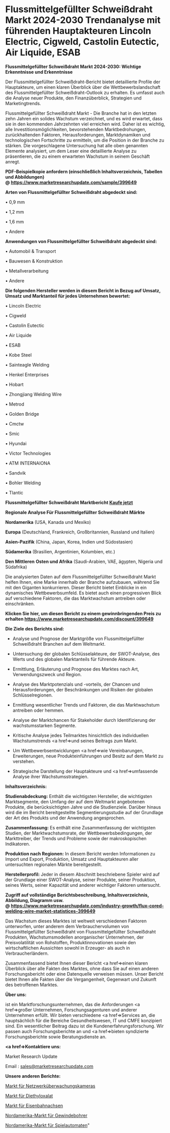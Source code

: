 # Flussmittelgefüllter Schweißdraht Markt 2024-2030 Trendanalyse mit führenden Hauptakteuren Lincoln Electric, Cigweld, Castolin Eutectic, Air Liquide, ESAB

<strong>Flussmittelgefüllter Schweißdraht Markt 2024-2030: Wichtige Erkenntnisse und Erkenntnisse</strong>

Der Flussmittelgefüllter Schweißdraht-Bericht bietet detaillierte Profile der Hauptakteure, um einen klaren Überblick über die Wettbewerbslandschaft des Flussmittelgefüllter Schweißdraht-Outlook zu erhalten. Es umfasst auch die Analyse neuer Produkte, den Finanzüberblick, Strategien und Marketingtrends.

Flussmittelgefüllter Schweißdraht Markt - Die Branche hat in den letzten zehn Jahren ein solides Wachstum verzeichnet, und es wird erwartet, dass sie in den kommenden Jahrzehnten viel erreichen wird. Daher ist es wichtig, alle Investitionsmöglichkeiten, bevorstehenden Marktbedrohungen, zurückhaltenden Faktoren, Herausforderungen, Marktdynamiken und technologischen Fortschritte zu ermitteln, um die Position in der Branche zu stärken. Die vorgeschlagene Untersuchung hat alle oben genannten Elemente analysiert, um dem Leser eine detaillierte Analyse zu präsentieren, die zu einem erwarteten Wachstum in seinem Geschäft anregt.

<strong><b>PDF-Beispielkopie anfordern (einschließlich Inhaltsverzeichnis, Tabellen und Abbildungen) @ </b></strong><strong><a href=https://www.marketresearchupdate.com/sample/399649><strong>https://www.marketresearchupdate.com/sample/399649</u></a></strong></strong>

<strong>Arten von Flussmittelgefüllter Schweißdraht abgedeckt sind:</strong>

• 0,9 mm

• 1,2 mm

• 1,6 mm

• Andere

<strong>Anwendungen von Flussmittelgefüllter Schweißdraht abgedeckt sind:</strong>

• Automobil & Transport

• Bauwesen & Konstruktion

• Metallverarbeitung

• Andere

<strong>Die folgenden Hersteller werden in diesem Bericht in Bezug auf Umsatz, Umsatz und Marktanteil für jedes Unternehmen bewertet:</strong>

• Lincoln Electric

• Cigweld

• Castolin Eutectic

• Air Liquide

• ESAB

• Kobe Steel

• Sainteagle Welding

• Henkel Enterprises

• Hobart

• Zhongjiang Welding Wire

• Metrod

• Golden Bridge

• Cmctw

• Smic

• Hyundai

• Victor Technologies

• ATM INTERNAIONA

• Sandvik

• Bohler Welding

• Tlantic

<strong>Flussmittelgefüllter Schweißdraht Marktbericht <a href=https://www.marketresearchupdate.com/buynow/399649>Kaufe jetzt</a></strong>

<strong>Regionale Analyse Für Flussmittelgefüllter Schweißdraht Märkte</strong>

<strong>Nordamerika</strong> (USA, Kanada und Mexiko)

<strong>Europa</strong> (Deutschland, Frankreich, Großbritannien, Russland und Italien)

<strong>Asien-Pazifik</strong> (China, Japan, Korea, Indien und Südostasien)

<strong>Südamerika</strong> (Brasilien, Argentinien, Kolumbien, etc.)

<strong>Den Mittleren</strong> <strong>Osten und Afrika</strong> (Saudi-Arabien, VAE, ägypten, Nigeria und Südafrika)

Die analysierten Daten auf dem Flussmittelgefüllter Schweißdraht Markt helfen Ihnen, eine Marke innerhalb der Branche aufzubauen, während Sie mit den Giganten konkurrieren. Dieser Bericht bietet Einblicke in ein dynamisches Wettbewerbsumfeld. Es bietet auch einen progressiven Blick auf verschiedene Faktoren, die das Marktwachstum antreiben oder einschränken.

<strong>Klicken Sie hier, um diesen Bericht zu einem gewinnbringenden Preis zu erhalten
</strong><strong><a href=https://www.marketresearchupdate.com/discount/399649>https://www.marketresearchupdate.com/discount/399649</b></u></strong></a>

<strong>Die Ziele des Berichts sind:</strong>

- Analyse und Prognose der Marktgröße von Flussmittelgefüllter Schweißdraht Branchen auf dem Weltmarkt.

- Untersuchung der globalen Schlüsselakteure, der SWOT-Analyse, des Werts und des globalen Marktanteils für führende Akteure.

- Ermittlung, Erläuterung und Prognose des Marktes nach Art, Verwendungszweck und Region.

- Analyse des Marktpotenzials und -vorteils, der Chancen und Herausforderungen, der Beschränkungen und Risiken der globalen Schlüsselregionen.

- Ermittlung wesentlicher Trends und Faktoren, die das Marktwachstum antreiben oder hemmen.

- Analyse der Marktchancen für Stakeholder durch Identifizierung der wachstumsstarken Segmente.

- Kritische Analyse jedes Teilmarktes hinsichtlich des individuellen Wachstumstrends <a href=>und</a> seines Beitrags zum Markt.

- Um Wettbewerbsentwicklungen <a href=>wie</a> Vereinbarungen, Erweiterungen, neue Produkteinführungen und Besitz auf dem Markt zu verstehen.

- Strategische Darstellung der Hauptakteure und <a href=>umfas</a>sende Analyse ihrer Wachstumsstrategien.

<strong>Inhaltsverzeichnis:</strong>

<strong>Studienabdeckung:</strong> Enthält die wichtigsten Hersteller, die wichtigsten Marktsegmente, den Umfang der auf dem Weltmarkt angebotenen Produkte, die berücksichtigten Jahre und die Studienziele. Darüber hinaus wird die im Bericht bereitgestellte Segmentierungsstudie auf der Grundlage der Art des Produkts und der Anwendung angesprochen.

<strong>Zusammenfassung:</strong> Es enthält eine Zusammenfassung der wichtigsten Studien, der Marktwachstumsrate, der Wettbewerbsbedingungen, der Markttreiber, der Trends und Probleme sowie der makroskopischen Indikatoren.

<strong>Produktion nach Regionen:</strong> In diesem Bericht werden Informationen zu Import und Export, Produktion, Umsatz und Hauptakteuren aller untersuchten regionalen Märkte bereitgestellt.

<strong>Herstellerprofil:</strong> Jeder in diesem Abschnitt beschriebene Spieler wird auf der Grundlage einer SWOT-Analyse, seiner Produkte, seiner Produktion, seines Werts, seiner Kapazität und anderer wichtiger Faktoren untersucht.

<strong><b>Zugriff auf vollständige Berichtsbeschreibung, Inhaltsverzeichnis, Abbildung, Diagramm usw. @ </b></strong><strong><a href=https://www.marketresearchupdate.com/industry-growth/flux-cored-welding-wire-market-statistices-399649>https://www.marketresearchupdate.com/industry-growth/flux-cored-welding-wire-market-statistices-399649</a></strong>

Das Wachstum dieses Marktes ist weltweit verschiedenen Faktoren unterworfen, unter anderem dem Verbrauchervolumen von Flussmittelgefüllter Schweißdraht von Flussmittelgefüllter Schweißdraht Produkten, Wachstumsmodellen anorganischer Unternehmen, der Preisvolatilität von Rohstoffen, Produktinnovationen sowie den wirtschaftlichen Aussichten sowohl in Erzeuger- als auch in Verbraucherländern.

Zusammenfassend bietet Ihnen dieser Bericht <a href=>einen</a> klaren Überblick über alle Fakten des Marktes, ohne dass Sie auf einen anderen Forschungsbericht oder eine Datenquelle verweisen müssen. Unser Bericht bietet Ihnen alle Fakten über die Vergangenheit, Gegenwart und Zukunft des betroffenen Marktes.

<strong>Über uns:</strong>

 ist ein Marktforschungsunternehmen, das die Anforderungen <a href=>großer</a> Unternehmen, Forschungsagenturen und anderer Unternehmen erfüllt. Wir bieten verschiedene <a href=>Services</a> an, die hauptsächlich für die Bereiche Gesundheitswesen, IT und CMFE konzipiert sind. Ein wesentlicher Beitrag dazu ist die Kundenerfahrungsforschung. Wir passen auch Forschungsberichte an und <a href=>bieten</a> syndizierte Forschungsberichte sowie Beratungsdienste an.

<strong><a href=>Kontaktiere uns:</a></strong>

Market Research Update

Email : sales@marketresearchupdate.com

<strong>Unsere anderen Berichte:</strong>

<a href=https://www.linkedin.com/pulse/network-surveillance-camera-market-has-huge-demand-worldwide>Markt für Netzwerküberwachungskameras</a>

<a href=https://www.linkedin.com/pulse/diethyl-oxalate-market-witness-huge-growth-2027-size-trends>Markt für Diethyloxalat</a>

<a href=https://www.linkedin.com/pulse/railway-axles-market-size-share-outlook>Markt für Eisenbahnachsen</a>

<a href=https://www.linkedin.com/pulse/north-america-threading-drills-market-trends>Nordamerika-Markt für Gewindebohrer</a>

<a href=https://www.linkedin.com/pulse/north-america-slot-machines-market-2023-2030>Nordamerika-Markt für Spielautomaten</a>"
